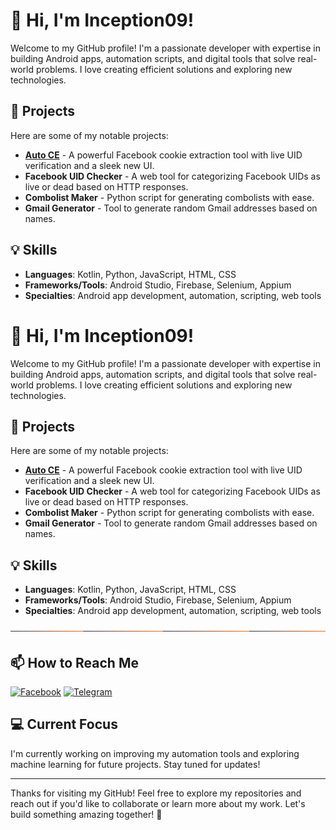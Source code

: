 # 👋 Hi, I'm Inception09!

Welcome to my GitHub profile! I'm a passionate developer with expertise in building Android apps, automation scripts, and digital tools that solve real-world problems. I love creating efficient solutions and exploring new technologies.

## 🚀 Projects

Here are some of my notable projects:

- **[Auto CE](https://github.com/Inception09/AutoCE-App)** - A powerful Facebook cookie extraction tool with live UID verification and a sleek new UI.  
- **Facebook UID Checker** - A web tool for categorizing Facebook UIDs as live or dead based on HTTP responses.
- **Combolist Maker** - Python script for generating combolists with ease.
- **Gmail Generator** - Tool to generate random Gmail addresses based on names.

## 💡 Skills

- **Languages**: Kotlin, Python, JavaScript, HTML, CSS
- **Frameworks/Tools**: Android Studio, Firebase, Selenium, Appium
- **Specialties**: Android app development, automation, scripting, web tools

# 👋 Hi, I'm Inception09!

Welcome to my GitHub profile! I'm a passionate developer with expertise in building Android apps, automation scripts, and digital tools that solve real-world problems. I love creating efficient solutions and exploring new technologies.

## 🚀 Projects

Here are some of my notable projects:

- **[Auto CE](https://github.com/Inception09/AutoCE-App)** - A powerful Facebook cookie extraction tool with live UID verification and a sleek new UI.  
- **Facebook UID Checker** - A web tool for categorizing Facebook UIDs as live or dead based on HTTP responses.
- **Combolist Maker** - Python script for generating combolists with ease.
- **Gmail Generator** - Tool to generate random Gmail addresses based on names.

## 💡 Skills

- **Languages**: Kotlin, Python, JavaScript, HTML, CSS
- **Frameworks/Tools**: Android Studio, Firebase, Selenium, Appium
- **Specialties**: Android app development, automation, scripting, web tools

<img align="center" alt="line" src="https://github.com/DalpatRathore/dalpatrathore/blob/main/assets/images/line-2.svg">

## 📫 How to Reach Me

[![Facebook](https://img.shields.io/badge/𝙵𝚊𝚌𝚎𝚋𝚘𝚘𝚔-green?style=for-the-badge&logo=facebook)](https://www.facebook.com/iam.inc3ption)
[![Telegram](https://img.shields.io/badge/Telegram-blue?style=for-the-badge&logo=telegram)](https://m.me/t.me/@ineption00007)

## 💻 Current Focus

I'm currently working on improving my automation tools and exploring machine learning for future projects. Stay tuned for updates!

---

Thanks for visiting my GitHub! Feel free to explore my repositories and reach out if you'd like to collaborate or learn more about my work. Let's build something amazing together! 🚀
